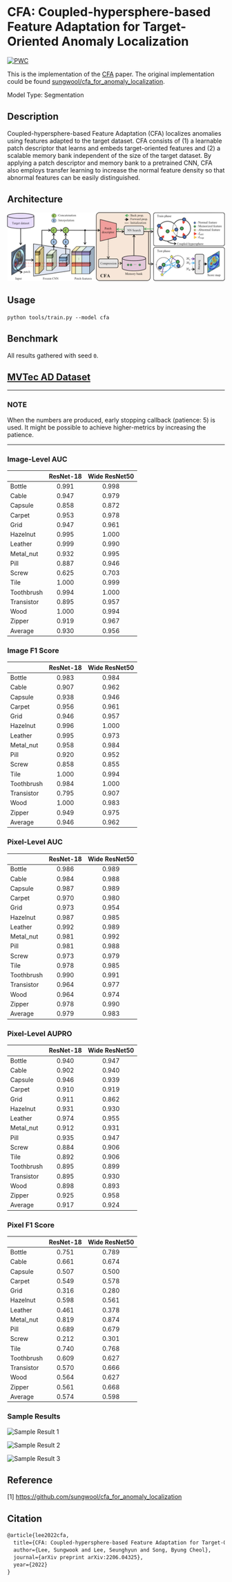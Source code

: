 # CFA: Coupled-hypersphere-based Feature Adaptation for Target-Oriented Anomaly Localization

[![PWC](https://img.shields.io/endpoint.svg?url=https://paperswithcode.com/badge/cfa-coupled-hypersphere-based-feature/anomaly-detection-on-mvtec-ad)](https://paperswithcode.com/sota/anomaly-detection-on-mvtec-ad?p=cfa-coupled-hypersphere-based-feature)

This is the implementation of the [CFA](https://arxiv.org/abs/2206.04325) paper. The original implementation could be found [sungwool/cfa_for_anomaly_localization](https://github.com/sungwool/cfa_for_anomaly_localization).

Model Type: Segmentation

## Description

Coupled-hypersphere-based Feature Adaptation (CFA) localizes anomalies using features adapted to the target dataset. CFA consists of (1) a learnable patch descriptor that learns and embeds target-oriented features and (2) a scalable memory bank independent of the size of the target dataset. By applying a patch descriptor and memory bank to a pretrained CNN, CFA also employs transfer learning to increase the normal feature density so that abnormal features can be easily distinguished.

## Architecture

![Cfa Architecture](../../../../docs/source/images/cfa/architecture.png "Cfa Architecture")

## Usage

`python tools/train.py --model cfa`

## Benchmark

All results gathered with seed `0`.

## [MVTec AD Dataset](https://www.mvtec.com/company/research/datasets/mvtec-ad)

---

### NOTE

When the numbers are produced, early stopping callback (patience: 5) is used. It might be possible to achieve higher-metrics by increasing the patience.

---

### Image-Level AUC

|            | ResNet-18 | Wide ResNet50 |
| ---------- | :-------: | :-----------: |
| Bottle     |   0.991   |     0.998     |
| Cable      |   0.947   |     0.979     |
| Capsule    |   0.858   |     0.872     |
| Carpet     |   0.953   |     0.978     |
| Grid       |   0.947   |     0.961     |
| Hazelnut   |   0.995   |     1.000     |
| Leather    |   0.999   |     0.990     |
| Metal_nut  |   0.932   |     0.995     |
| Pill       |   0.887   |     0.946     |
| Screw      |   0.625   |     0.703     |
| Tile       |   1.000   |     0.999     |
| Toothbrush |   0.994   |     1.000     |
| Transistor |   0.895   |     0.957     |
| Wood       |   1.000   |     0.994     |
| Zipper     |   0.919   |     0.967     |
| Average    |   0.930   |     0.956     |

### Image F1 Score

|            | ResNet-18 | Wide ResNet50 |
| ---------- | :-------: | :-----------: |
| Bottle     |   0.983   |     0.984     |
| Cable      |   0.907   |     0.962     |
| Capsule    |   0.938   |     0.946     |
| Carpet     |   0.956   |     0.961     |
| Grid       |   0.946   |     0.957     |
| Hazelnut   |   0.996   |     1.000     |
| Leather    |   0.995   |     0.973     |
| Metal_nut  |   0.958   |     0.984     |
| Pill       |   0.920   |     0.952     |
| Screw      |   0.858   |     0.855     |
| Tile       |   1.000   |     0.994     |
| Toothbrush |   0.984   |     1.000     |
| Transistor |   0.795   |     0.907     |
| Wood       |   1.000   |     0.983     |
| Zipper     |   0.949   |     0.975     |
| Average    |   0.946   |     0.962     |

### Pixel-Level AUC

|            | ResNet-18 | Wide ResNet50 |
| ---------- | :-------: | :-----------: |
| Bottle     |   0.986   |     0.989     |
| Cable      |   0.984   |     0.988     |
| Capsule    |   0.987   |     0.989     |
| Carpet     |   0.970   |     0.980     |
| Grid       |   0.973   |     0.954     |
| Hazelnut   |   0.987   |     0.985     |
| Leather    |   0.992   |     0.989     |
| Metal_nut  |   0.981   |     0.992     |
| Pill       |   0.981   |     0.988     |
| Screw      |   0.973   |     0.979     |
| Tile       |   0.978   |     0.985     |
| Toothbrush |   0.990   |     0.991     |
| Transistor |   0.964   |     0.977     |
| Wood       |   0.964   |     0.974     |
| Zipper     |   0.978   |     0.990     |
| Average    |   0.979   |     0.983     |

### Pixel-Level AUPRO

|            | ResNet-18 | Wide ResNet50 |
| ---------- | :-------: | :-----------: |
| Bottle     |   0.940   |     0.947     |
| Cable      |   0.902   |     0.940     |
| Capsule    |   0.946   |     0.939     |
| Carpet     |   0.910   |     0.919     |
| Grid       |   0.911   |     0.862     |
| Hazelnut   |   0.931   |     0.930     |
| Leather    |   0.974   |     0.955     |
| Metal_nut  |   0.912   |     0.931     |
| Pill       |   0.935   |     0.947     |
| Screw      |   0.884   |     0.906     |
| Tile       |   0.892   |     0.906     |
| Toothbrush |   0.895   |     0.899     |
| Transistor |   0.895   |     0.930     |
| Wood       |   0.898   |     0.893     |
| Zipper     |   0.925   |     0.958     |
| Average    |   0.917   |     0.924     |

### Pixel F1 Score

|            | ResNet-18 | Wide ResNet50 |
| ---------- | :-------: | :-----------: |
| Bottle     |   0.751   |     0.789     |
| Cable      |   0.661   |     0.674     |
| Capsule    |   0.507   |     0.500     |
| Carpet     |   0.549   |     0.578     |
| Grid       |   0.316   |     0.280     |
| Hazelnut   |   0.598   |     0.561     |
| Leather    |   0.461   |     0.378     |
| Metal_nut  |   0.819   |     0.874     |
| Pill       |   0.689   |     0.679     |
| Screw      |   0.212   |     0.301     |
| Tile       |   0.740   |     0.768     |
| Toothbrush |   0.609   |     0.627     |
| Transistor |   0.570   |     0.666     |
| Wood       |   0.564   |     0.627     |
| Zipper     |   0.561   |     0.668     |
| Average    |   0.574   |     0.598     |

### Sample Results

![Sample Result 1](../../../docs/source/images/cfa/results/0.png "Sample Result 1")

![Sample Result 2](../../../docs/source/images/cfa/results/1.png "Sample Result 2")

![Sample Result 3](../../../docs/source/images/cfa/results/2.png "Sample Result 3")

## Reference

[1] <https://github.com/sungwool/cfa_for_anomaly_localization>

## Citation

```tex
@article{lee2022cfa,
  title={CFA: Coupled-hypersphere-based Feature Adaptation for Target-Oriented Anomaly Localization},
  author={Lee, Sungwook and Lee, Seunghyun and Song, Byung Cheol},
  journal={arXiv preprint arXiv:2206.04325},
  year={2022}
}
```

